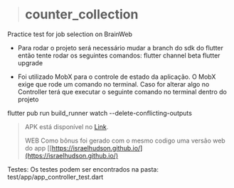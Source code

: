 

> # counter_collection
 Practice test for job selection on BrainWeb
 - Para rodar o projeto será necessário mudar a branch do sdk do flutter então tente rodar os seguintes comandos:
 flutter channel beta
 flutter upgrade
 

 - Foi utilizado MobX para o controle de estado da aplicação. O MobX exige que rode um comando no terminal. 
 Caso for alterar algo no Controller terá que executar o seguinte comando no terminal dentro do projeto

flutter pub run build_runner watch --delete-conflicting-outputs

> APK está disponível no [Link](https://drive.google.com/file/d/13VVDlYYHt3U26vUmOOvZO79Y2d9-XWDU/view?usp=sharing).
> 
>  WEB Como bônus foi gerado com o mesmo codigo uma versão web do app [[https://israelhudson.github.io/](https://israelhudson.github.io/)

Testes: Os testes podem ser encontrados na pasta: test/app/app_controller_test.dart
